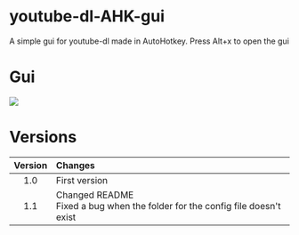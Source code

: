 # youtube-dl-AHK-gui
A simple gui for youtube-dl made in AutoHotkey. Press Alt+x to open the gui

# Gui
<img src="https://github.com/uShldGetCeleste/youtube-dl-AHK-gui/blob/main/Files/gui example.png?raw=true">

# Versions
| Version | Changes  |
| :-----: | :------  |
| 1.0 | First version |
| 1.1 | Changed README<br>Fixed a bug when the folder for the config file doesn't exist |
